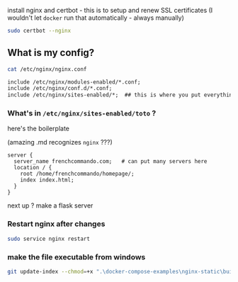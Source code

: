 install nginx and certbot - this is to setup and renew SSL certificates (I wouldn't let `docker` run that automatically - always manually)

```bash
sudo certbot --nginx
```


## What is my config?

```bash
cat /etc/nginx/nginx.conf
```

```txt
include /etc/nginx/modules-enabled/*.conf;
include /etc/nginx/conf.d/*.conf;
include /etc/nginx/sites-enabled/*;  ## this is where you put everything
```

### What's in `/etc/nginx/sites-enabled/toto` ? 
here's the boilerplate

(amazing .md recognizes `nginx` ???)


```nginx
server {
  server_name frenchcommando.com;   # can put many servers here
  location / {
    root /home/frenchcommando/homepage/;
    index index.html;
  }
}
```

next up ? make a flask server


### Restart nginx after changes

```bash
sudo service nginx restart
```


### make the file executable from windows

```bash
git update-index --chmod=+x ".\docker-compose-examples\nginx-static\build_and_up.sh"
```
